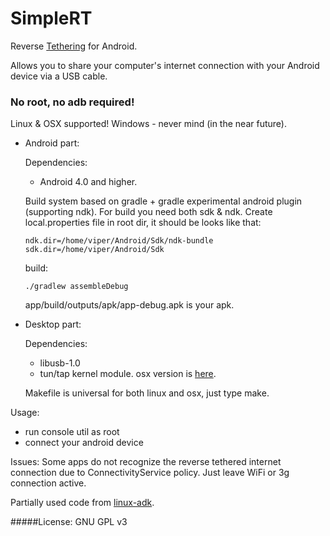 # SimpleRT
Reverse [Tethering](https://en.wikipedia.org/wiki/Tethering) for Android.

Allows you to share your computer's internet connection with your Android device via a USB cable.

### No root, no adb required!

Linux & OSX supported! Windows - never mind (in the near future).

- Android part:

   Dependencies:
   - Android 4.0 and higher.

   Build system based on gradle + gradle experimental android plugin (supporting ndk). For build you need both sdk & ndk.
Create local.properties file in root dir, it should be looks like that:
   ```
   ndk.dir=/home/viper/Android/Sdk/ndk-bundle
   sdk.dir=/home/viper/Android/Sdk
   ```
   build:
   ```
   ./gradlew assembleDebug
   ```
   app/build/outputs/apk/app-debug.apk is your apk.

- Desktop part:

   Dependencies:
   - libusb-1.0
   - tun/tap kernel module. osx version is [here](http://tuntaposx.sourceforge.net/).

   Makefile is universal for both linux and osx, just type make.
   
Usage:

- run console util as root
- connect your android device

Issues: Some apps do not recognize the reverse tethered internet connection due to ConnectivityService policy. Just leave WiFi or 3g connection active.

Partially used code from [linux-adk](https://github.com/gibsson/linux-adk).

#####License: GNU GPL v3
